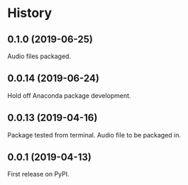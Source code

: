 # History 

## 0.1.0 (2019-06-25)
Audio files packaged.

## 0.0.14 (2019-06-24)
Hold off Anaconda package development.

## 0.0.13 (2019-04-16)
Package tested from terminal. Audio file to be packaged in.

## 0.0.1 (2019-04-13)
First release on PyPI.